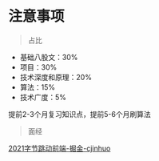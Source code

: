 
# 注意事项

> 占比

- 基础八股文：30%
- 项目：30%
- 技术深度和原理：20%
- 算法：15%
- 技术广度：5%

提前2-3个月复习知识点，提前5-6个月刷算法


> 面经  

[2021字节跳动前端-掘金-cjinhuo](https://juejin.cn/post/6990174096554360869#heading-21)